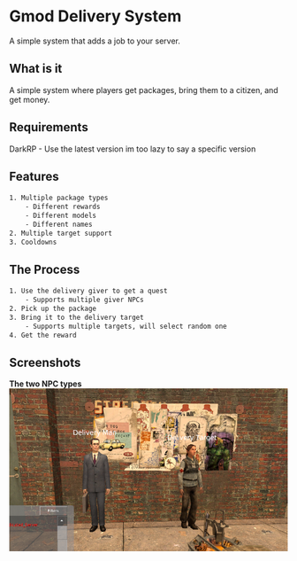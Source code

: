 # Gmod Delivery System
A simple system that adds a job to your server.

## What is it
A simple system where players get packages, bring them to a citizen, and get money.

## Requirements
DarkRP - Use the latest version im too lazy to say a specific version

## Features
    1. Multiple package types
        - Different rewards
        - Different models
        - Different names
    2. Multiple target support
    3. Cooldowns

## The Process
    1. Use the delivery giver to get a quest
        - Supports multiple giver NPCs
    2. Pick up the package
    3. Bring it to the delivery target
        - Supports multiple targets, will select random one
    4. Get the reward

## Screenshots

**The two NPC types**
![Two NPC types](./assets/screenshot-people.png)
